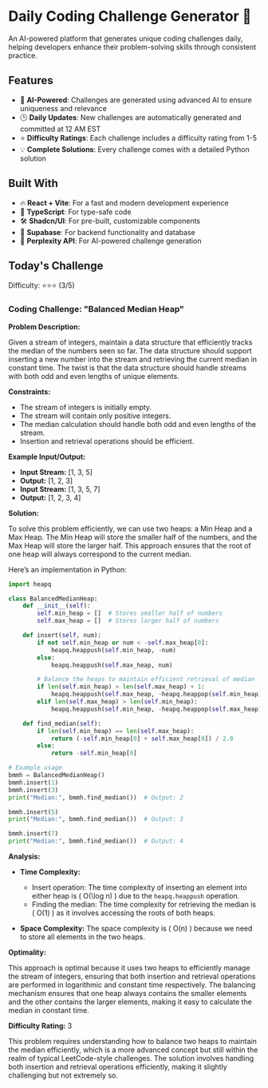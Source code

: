 # Daily Coding Challenge Generator 🚀

An AI-powered platform that generates unique coding challenges daily, helping developers enhance their problem-solving skills through consistent practice.

## Features

- 🤖 **AI-Powered**: Challenges are generated using advanced AI to ensure uniqueness and relevance
- 🕒 **Daily Updates**: New challenges are automatically generated and committed at 12 AM EST
- ⭐ **Difficulty Ratings**: Each challenge includes a difficulty rating from 1-5
- 💡 **Complete Solutions**: Every challenge comes with a detailed Python solution

## Built With

- 🔥 **React + Vite**: For a fast and modern development experience
- 🔷 **TypeScript**: For type-safe code
- 🛠️ **Shadcn/UI**: For pre-built, customizable components
- 🔌 **Supabase**: For backend functionality and database
- 🤖 **Perplexity API**: For AI-powered challenge generation

## Today's Challenge

Difficulty: ⭐⭐⭐ (3/5)

### Coding Challenge: "Balanced Median Heap"

**Problem Description:**

Given a stream of integers, maintain a data structure that efficiently tracks the median of the numbers seen so far. The data structure should support inserting a new number into the stream and retrieving the current median in constant time. The twist is that the data structure should handle streams with both odd and even lengths of unique elements.

**Constraints:**
- The stream of integers is initially empty.
- The stream will contain only positive integers.
- The median calculation should handle both odd and even lengths of the stream.
- Insertion and retrieval operations should be efficient.

**Example Input/Output:**
- **Input Stream:** [1, 3, 5]
- **Output:** [1, 2, 3]
- **Input Stream:** [1, 3, 5, 7]
- **Output:** [1, 2, 3, 4]

**Solution:**

To solve this problem efficiently, we can use two heaps: a Min Heap and a Max Heap. The Min Heap will store the smaller half of the numbers, and the Max Heap will store the larger half. This approach ensures that the root of one heap will always correspond to the current median.

Here’s an implementation in Python:

```python
import heapq

class BalancedMedianHeap:
    def __init__(self):
        self.min_heap = []  # Stores smaller half of numbers
        self.max_heap = []  # Stores larger half of numbers

    def insert(self, num):
        if not self.min_heap or num < -self.max_heap[0]:
            heapq.heappush(self.min_heap, -num)
        else:
            heapq.heappush(self.max_heap, num)

        # Balance the heaps to maintain efficient retrieval of median
        if len(self.min_heap) > len(self.max_heap) + 1:
            heapq.heappush(self.max_heap, -heapq.heappop(self.min_heap))
        elif len(self.max_heap) > len(self.min_heap):
            heapq.heappush(self.min_heap, -heapq.heappop(self.max_heap))

    def find_median(self):
        if len(self.min_heap) == len(self.max_heap):
            return (-self.min_heap[0] + self.max_heap[0]) / 2.0
        else:
            return -self.min_heap[0]

# Example usage
bmmh = BalancedMedianHeap()
bmmh.insert(1)
bmmh.insert(3)
print("Median:", bmmh.find_median())  # Output: 2

bmmh.insert(5)
print("Median:", bmmh.find_median())  # Output: 3

bmmh.insert(7)
print("Median:", bmmh.find_median())  # Output: 4

```

**Analysis:**

- **Time Complexity:**
  - Insert operation: The time complexity of inserting an element into either heap is \( O(\log n) \) due to the `heapq.heappush` operation.
  - Finding the median: The time complexity for retrieving the median is \( O(1) \) as it involves accessing the roots of both heaps.

- **Space Complexity:** The space complexity is \( O(n) \) because we need to store all elements in the two heaps.

**Optimality:**

This approach is optimal because it uses two heaps to efficiently manage the stream of integers, ensuring that both insertion and retrieval operations are performed in logarithmic and constant time respectively. The balancing mechanism ensures that one heap always contains the smaller elements and the other contains the larger elements, making it easy to calculate the median in constant time.

**Difficulty Rating:** 3

This problem requires understanding how to balance two heaps to maintain the median efficiently, which is a more advanced concept but still within the realm of typical LeetCode-style challenges. The solution involves handling both insertion and retrieval operations efficiently, making it slightly challenging but not extremely so.